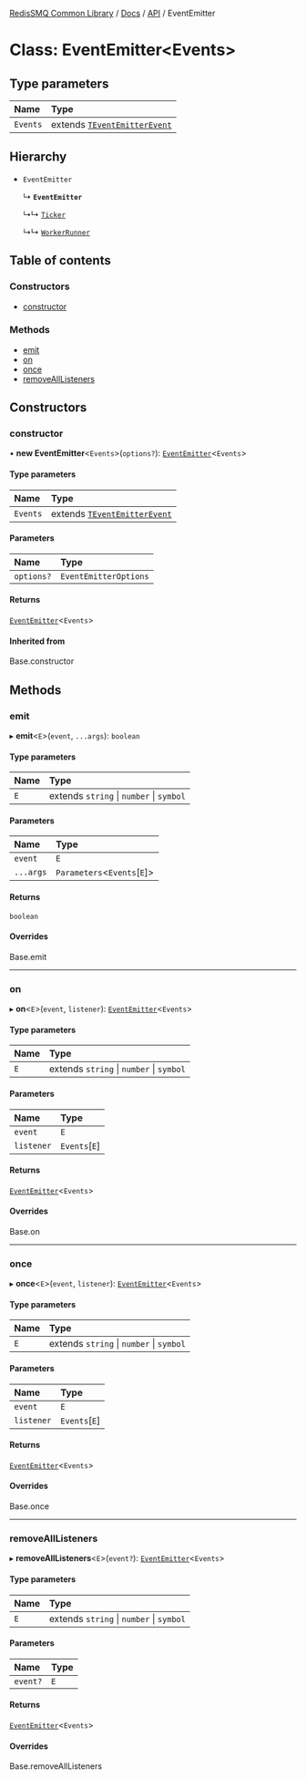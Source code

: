 [RedisSMQ Common Library](../../../README.md) / [Docs](../../README.md) / [API](../README.md) / EventEmitter

# Class: EventEmitter\<Events\>

## Type parameters

| Name | Type |
| :------ | :------ |
| `Events` | extends [`TEventEmitterEvent`](../README.md#teventemitterevent) |

## Hierarchy

- `EventEmitter`

  ↳ **`EventEmitter`**

  ↳↳ [`Ticker`](Ticker.md)

  ↳↳ [`WorkerRunner`](WorkerRunner.md)

## Table of contents

### Constructors

- [constructor](EventEmitter.md#constructor)

### Methods

- [emit](EventEmitter.md#emit)
- [on](EventEmitter.md#on)
- [once](EventEmitter.md#once)
- [removeAllListeners](EventEmitter.md#removealllisteners)

## Constructors

### constructor

• **new EventEmitter**\<`Events`\>(`options?`): [`EventEmitter`](EventEmitter.md)\<`Events`\>

#### Type parameters

| Name | Type |
| :------ | :------ |
| `Events` | extends [`TEventEmitterEvent`](../README.md#teventemitterevent) |

#### Parameters

| Name | Type |
| :------ | :------ |
| `options?` | `EventEmitterOptions` |

#### Returns

[`EventEmitter`](EventEmitter.md)\<`Events`\>

#### Inherited from

Base.constructor

## Methods

### emit

▸ **emit**\<`E`\>(`event`, `...args`): `boolean`

#### Type parameters

| Name | Type |
| :------ | :------ |
| `E` | extends `string` \| `number` \| `symbol` |

#### Parameters

| Name | Type |
| :------ | :------ |
| `event` | `E` |
| `...args` | `Parameters`\<`Events`[`E`]\> |

#### Returns

`boolean`

#### Overrides

Base.emit

___

### on

▸ **on**\<`E`\>(`event`, `listener`): [`EventEmitter`](EventEmitter.md)\<`Events`\>

#### Type parameters

| Name | Type |
| :------ | :------ |
| `E` | extends `string` \| `number` \| `symbol` |

#### Parameters

| Name | Type |
| :------ | :------ |
| `event` | `E` |
| `listener` | `Events`[`E`] |

#### Returns

[`EventEmitter`](EventEmitter.md)\<`Events`\>

#### Overrides

Base.on

___

### once

▸ **once**\<`E`\>(`event`, `listener`): [`EventEmitter`](EventEmitter.md)\<`Events`\>

#### Type parameters

| Name | Type |
| :------ | :------ |
| `E` | extends `string` \| `number` \| `symbol` |

#### Parameters

| Name | Type |
| :------ | :------ |
| `event` | `E` |
| `listener` | `Events`[`E`] |

#### Returns

[`EventEmitter`](EventEmitter.md)\<`Events`\>

#### Overrides

Base.once

___

### removeAllListeners

▸ **removeAllListeners**\<`E`\>(`event?`): [`EventEmitter`](EventEmitter.md)\<`Events`\>

#### Type parameters

| Name | Type |
| :------ | :------ |
| `E` | extends `string` \| `number` \| `symbol` |

#### Parameters

| Name | Type |
| :------ | :------ |
| `event?` | `E` |

#### Returns

[`EventEmitter`](EventEmitter.md)\<`Events`\>

#### Overrides

Base.removeAllListeners
